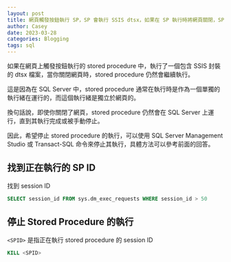 ```yaml
---
layout: post
title: 網頁觸發按鈕執行 SP，SP 會執行 SSIS dtsx，如果在 SP 執行時將網頁關閉，SP 還會繼續執行嗎?
author: Casey
date: 2023-03-28
categories: Blogging
tags: sql
---
```


如果在網頁上觸發按鈕執行的 stored procedure 中，執行了一個包含 SSIS 封裝的 dtsx 檔案，當你關閉網頁時，stored procedure 仍然會繼續執行。

這是因為在 SQL Server 中，stored procedure 通常在執行時是作為一個單獨的執行緒在運行的，而這個執行緒是獨立於網頁的。

換句話說，即使你關閉了網頁，stored procedure 仍然會在 SQL Server 上運行，直到其執行完成或被手動停止。

因此，希望停止 stored procedure 的執行，可以使用 SQL Server Management Studio 或 Transact-SQL 命令來停止其執行，具體方法可以參考前面的回答。

## 找到正在執行的 SP ID

找到 session ID

```SQL
SELECT session_id FROM sys.dm_exec_requests WHERE session_id > 50
```

## 停止 Stored Procedure 的執行

`<SPID>` 是指正在執行 stored procedure 的 session ID

```SQL
KILL <SPID>
```
